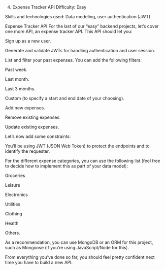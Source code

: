 4. Expense Tracker API
Difficulty: Easy

Skills and technologies used: Data modeling, user authentication (JWT).

Expense Tracker API
For the last of our “easy” backend projects, let’s cover one more API, an expense tracker API. This API should let you:

Sign up as a new user.

Generate and validate JWTs for handling authentication and user session.

List and filter your past expenses. You can add the following filters:

Past week.

Last month.

Last 3 months.

Custom (to specify a start and end date of your choosing).

Add new expenses.

Remove existing expenses.

Update existing expenses.

Let’s now add some constraints:

You’ll be using JWT (JSON Web Token) to protect the endpoints and to identify the requester.

For the different expense categories, you can use the following list (feel free to decide how to implement this as part of your data model):

Groceries

Leisure

Electronics

Utilities

Clothing

Health

Others.

As a recommendation, you can use MongoDB or an ORM for this project, such as Mongoose (if you’re using JavaScript/Node for this).

From everything you’ve done so far, you should feel pretty confident next time you have to build a new API.